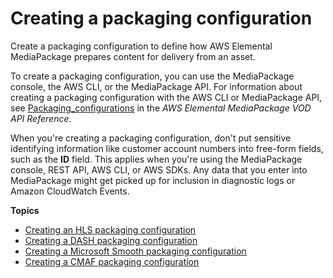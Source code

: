 # Creating a packaging configuration<a name="pkg-cfig-create"></a>

Create a packaging configuration to define how AWS Elemental MediaPackage prepares content for delivery from an asset\. 

To create a packaging configuration, you can use the MediaPackage console, the AWS CLI, or the MediaPackage API\. For information about creating a packaging configuration with the AWS CLI or MediaPackage API, see [Packaging\_configurations](https://docs.aws.amazon.com/mediapackage-vod/latest/apireference/packaging_configurations.html) in the *AWS Elemental MediaPackage VOD API Reference*\.

When you're creating a packaging configuration, don't put sensitive identifying information like customer account numbers into free\-form fields, such as the **ID** field\. This applies when you're using the MediaPackage console, REST API, AWS CLI, or AWS SDKs\. Any data that you enter into MediaPackage might get picked up for inclusion in diagnostic logs or Amazon CloudWatch Events\.

**Topics**
+ [Creating an HLS packaging configuration](pkg-cfig-create-hls.md)
+ [Creating a DASH packaging configuration](pkg-cfig-create-dash.md)
+ [Creating a Microsoft Smooth packaging configuration](pkg-cfig-create-mss.md)
+ [Creating a CMAF packaging configuration](pkg-cfig-create-cmaf.md)